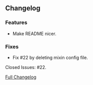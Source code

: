 ## Changelog

### Features

- Make README nicer.

### Fixes

- Fix #22 by deleting mixin config file.

Closed Issues: #22.

[Full Changelog](https://github.com/JamCoreModding/RightClickHarvest/compare/3.0.0+1.18...3.0.1+1.18)
